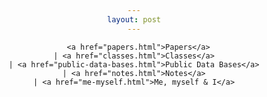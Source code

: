 ```yaml
---
layout: post
---
```

<header>

  <style>
h1 {text-align: center;}
p {text-align: center;}
div {text-align: center;}
</style>
  <p>

      <a href="papers.html">Papers</a>
    | <a href="classes.html">Classes</a>
    | <a href="public-data-bases.html">Public Data Bases</a>
    | <a href="notes.html">Notes</a>
    | <a href="me-myself.html">Me, myself & I</a>
